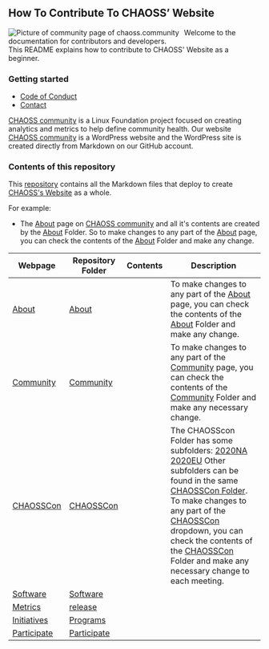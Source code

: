 ## How To Contribute To CHAOSS’ Website
<img src="https://github.com/seun-beta/website/blob/master/Beginners%20Guide/community%20home%20page.JPG/"
     alt="Picture of community page of chaoss.community"
     style="float: left; margin-right: 10px;" />  
       
Welcome to the documentation for contributors and developers.  
This README explains how to contribute to CHAOSS' Website as a beginner.

### Getting started
- [Code of Conduct](https://github.com/chaoss/governance/blob/master/code-of-conduct.md)
- [Contact](mailto:klumbard@unomaha.edu)
  
[CHAOSS community](https://chaoss.community) is a Linux Foundation project focused on creating analytics and metrics to help define community health.
Our website [CHAOSS community](https://chaoss.community) is a WordPress website and the WordPress site is created directly from Markdown on our GitHub account.  

### Contents of this repository  

This [repository](https://github.com/chaoss/website) contains all the Markdown files that deploy to create [CHAOSS's Website](https://chaoss.community) as a whole.  

For example:  
* The [About](https://chaoss.community/about) page on [CHAOSS community](www.chaoss.community) and all it's contents are created by the [About](https://github.com/chaoss/website/tree/master/About) Folder. So to make changes to any part of the [About](https://chaoss.community/about/) page, you can check the contents of the [About](https://github.com/chaoss/website/tree/master/About) Folder and make any change.  

|  Webpage | Repository Folder  |  Contents | Description  |  
|----------|--------------------|--------------| --------- |
| [About](https://chaoss.community/about)  | [About](https://github.com/chaoss/website/tree/master/About) |   | To make changes to any part of the [About](https://chaoss.community/about/) page, you can check the contents of the [About](https://github.com/chaoss/website/tree/master/About) Folder and make any change.  |
| [Community](http://chaoss.community/news) |  [Community](https://github.com/chaoss/website/tree/master/Community)  |   | To make changes to any part of the [Community](https://chaoss.community/news) page, you can check the contents of the [Community](https://github.com/chaoss/website/tree/master/Community) Folder and make any necessary change.  |
| [CHAOSSCon](https://chaoss.community/CHAOSScon-2020-NA/)  | [CHAOSSCon](https://github.com/chaoss/website/tree/master/CHAOSScon)  |   | The CHAOSScon Folder has some subfolders: [2020NA](https://github.com/chaoss/website/tree/master/CHAOSScon/2020NA) [2020EU](https://github.com/chaoss/website/tree/master/CHAOSScon/2020EU)  Other subfolders can be found in the same [CHAOSSCon Folder](https://github.com/chaoss/website/tree/master/CHAOSScon). To make changes to any part of the [CHAOSSCon](https://chaoss.community/CHAOSScon) dropdown, you can check the contents of the [CHAOSSCon](https://github.com/chaoss/website/tree/master/CHAOSScon) Folder and make any necessary change to each meeting.  |
| [Software](https://chaoss.community/software/) | [Software](https://github.com/chaoss/website/tree/master/Software)  |   |  | 
| [Metrics](https://chaoss.community/metrics/) | [release](https://github.com/chaoss/website/tree/master/release)  |   |  |
| [Initiatives](https://chaoss.community/diversity-and-inclusion-badging/)  | [Programs](https://github.com/chaoss/website/tree/master/Programs)  |   |  |
| [Participate](https://chaoss.community/participate/) | [Participate](https://github.com/chaoss/website/tree/master/Participate) |  |
 
  


